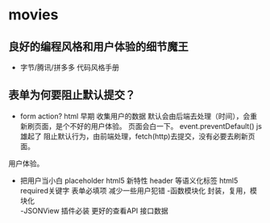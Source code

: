 # movies


## 良好的编程风格和用户体验的细节魔王
- 字节/腾讯/拼多多 代码风格手册 

## 表单为何要阻止默认提交？
- form action?
 html 早期 收集用户的数据 默认会由后端去处理（时间），会重新刷页面，是个不好的用户体验。
 页面会白一下。
 event.preventDefault()  js雄起了 阻止默认行为，由前端处理，fetch(http)去提交，没有必要去刷新页面。

 用户体验。 
 - 把用户当小白
 placeholder html5 新特性
 header 等语义化标签 html5 
 required关键字 表单必填项 减少一些用户犯错
-函数模块化 
封装，复用，模块化  
 -JSONView 插件必装 更好的查看API 接口数据

